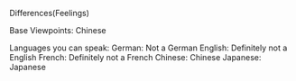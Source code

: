 Differences(Feelings)

Base Viewpoints: Chinese

Languages you can speak:
German: Not a German
English: Definitely not a English
French: Definitely not a French
Chinese: Chinese
Japanese: Japanese

